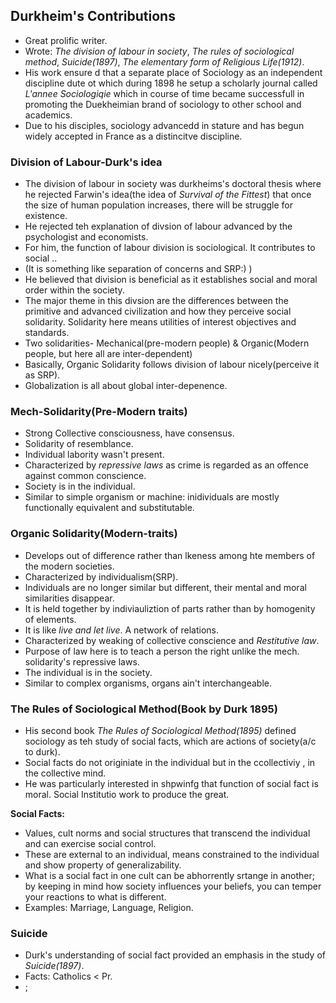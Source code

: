 ## Durkheim's Contributions
* Great prolific writer.
* Wrote: _The division of labour in society_, _The rules of sociological method_, _Suicide(1897)_, _The elementary form of Religious Life(1912)_.
* His work ensure d that a separate place of Sociology as an independent discipline dute ot which during 1898 he setup a scholarly journal called _L'annee Sociologiqie_ which in course of time became successfull in promoting the Duekheimian brand of sociology to other school and academics.
* Due to his disciples, sociology advancedd in stature and has begun widely accepted in France as a distincitve discipline.

### Division of Labour-Durk's idea
* The division of labour in society was durkheims's doctoral thesis where he rejected Farwin's idea(the idea of _Survival of the Fittest_) that once the size of human population increases, there will be struggle for existence.
* He rejected teh explanation of divsion of labour advanced by the psychologist and economists.
* For him, the function of labour division is sociological. It contributes to social ..
* (It is something like separation of concerns and SRP:) )
* He believed that division is beneficial as it establishes social and moral order within the society.
* The major theme in this divsion are the differences between the primitive and advanced civilization and how they perceive social solidarity. Solidarity here means utilities of interest objectives and standards.
* Two solidarities- Mechanical(pre-modern people) & Organic(Modern people, but here all are inter-dependent)
* Basically, Organic Solidarity follows division of labour nicely(perceive it as SRP).
* Globalization is all about global inter-depenence.

### Mech-Solidarity(Pre-Modern traits)
* Strong Collective consciousness, have consensus. 
* Solidarity of resemblance.
* Individual labority wasn't present.
* Characterized by _repressive laws_ as crime is regarded as an offence against common conscience.
* Society is in the individual.
* Similar to simple organism or machine: inidividuals are mostly functionally equivalent and substitutable.

### Organic Solidarity(Modern-traits)
* Develops out of difference rather than lkeness among hte members of the modern societies.
* Characterized by individualism(SRP).
* Individuals are no longer similar but different, their mental and moral similarities disappear.
* It is held together by indiviauliztion of parts rather than by homogenity of elements.
* It is like _live and let live_. A network of relations.
* Characterized by weaking of collective conscience and _Restitutive law_.
* Purpose of law here is to teach a person the right unlike the mech. solidarity's repressive laws.
* The individual is in the society.
* Similar to complex organisms, organs ain't interchangeable.

### The Rules of Sociological Method(Book by Durk 1895)
* His second book _The Rules of Sociological Method(1895)_ defined sociology as teh study of social facts, which are actions of society(a/c to durk).
* Social facts do not originiate in the individual but in the ccollectiviy , in the collective mind.
* He was particularly interested in shpwinfg that function of social fact is moral. Social Institutio work to produce the great.


**Social Facts:** 
* Values, cult norms and social structures that transcend the individual and can exercise social control.
* These are external to an individual, means constrained to the individual and show property of generalizability.
* What is a social fact in one cult can be abhorrently srtange in another; by keeping in mind how society influences your beliefs, you can temper your reactions to what is different.
* Examples: Marriage, Language, Religion.

### Suicide
* Durk's understanding of social fact provided an emphasis in the study of _Suicide(1897)_.
* Facts: Catholics < Pr.
* ;











































